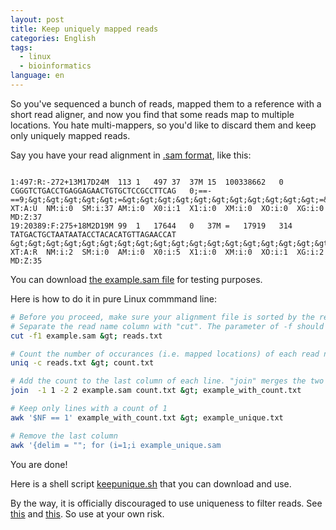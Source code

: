 ```yaml
---
layout: post
title: Keep uniquely mapped reads
categories: English
tags:
  - linux
  - bioinformatics
language: en
---
```


So you've sequenced a bunch of reads, mapped them to a reference with a short read aligner, and now you find that some reads map to multiple locations. You hate multi-mappers, so you'd like to discard them and keep only uniquely mapped reads.

Say you have your read alignment in [.sam format](http://genome.sph.umich.edu/wiki/SAM), like this:


```

1:497:R:-272+13M17D24M	113	1	497	37	37M	15	100338662	0	CGGGTCTGACCTGAGGAGAACTGTGCTCCGCCTTCAG	0;==-==9;&gt;&gt;&gt;&gt;&gt;=&gt;&gt;&gt;&gt;&gt;&gt;&gt;&gt;&gt;&gt;&gt;=&gt;&gt;&gt;&gt;&gt;&gt;&gt;&gt;&gt;&gt;	XT:A:U	NM:i:0	SM:i:37	AM:i:0	X0:i:1	X1:i:0	XM:i:0	XO:i:0	XG:i:0	MD:Z:37
19:20389:F:275+18M2D19M	99	1	17644	0	37M	=	17919	314	TATGACTGCTAATAATACCTACACATGTTAGAACCAT	&gt;&gt;&gt;&gt;&gt;&gt;&gt;&gt;&gt;&gt;&gt;&gt;&gt;&gt;&gt;&gt;&gt;&gt;&gt;&gt;&gt;&gt;&gt;4::&gt;&gt;:&gt;&gt;&gt;&gt;&gt;&gt;9&gt;&gt;&gt;	XT:A:R	NM:i:2	SM:i:0	AM:i:0	X0:i:5	X1:i:0	XM:i:0	XO:i:1	XG:i:2	MD:Z:35

```
You can download [the example.sam file](/attachments/example.sam) for testing purposes.

Here is how to do it in pure Linux commmand line:

``` bash
# Before you proceed, make sure your alignment file is sorted by the read name column (or any column with a unique identifier for each read)
# Separate the read name column with "cut". The parameter of -f should be the column of the read name. This is 1 for .sam, while it is 4 for .bed
cut -f1 example.sam &gt; reads.txt

# Count the number of occurances (i.e. mapped locations) of each read name 
uniq -c reads.txt &gt; count.txt

# Add the count to the last column of each line. "join" merges the two files based on column 1 of the first file and column 2 of the second file. If the original file is in .bed format, use "-1 4" instead.
join  -1 1 -2 2 example.sam count.txt &gt; example_with_count.txt

# Keep only lines with a count of 1
awk '$NF == 1' example_with_count.txt &gt; example_unique.txt

# Remove the last column
awk '{delim = ""; for (i=1;i example_unique.sam
```

You are done!

Here is a shell script [keepunique.sh](https://gist.github.com/azalea/5914087) that you can download and use. 

By the way, it is officially discouraged to use uniqueness to filter reads. See [this](http://sourceforge.net/apps/mediawiki/samtools/index.php?title=SAM_FAQ#I_want_to_get_.60unique.27_alignments_from_SAM.2FBAM.) and [this](http://www.biostars.org/p/59281/). So use at your own risk.
